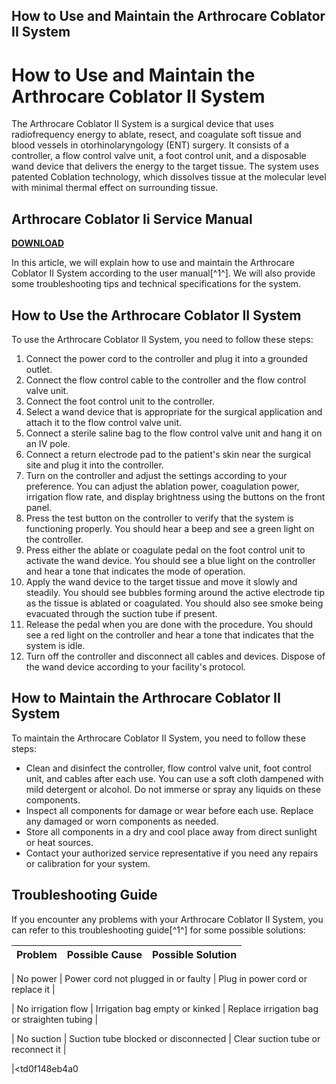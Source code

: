 ## How to Use and Maintain the Arthrocare Coblator II System

  
# How to Use and Maintain the Arthrocare Coblator II System
 
The Arthrocare Coblator II System is a surgical device that uses radiofrequency energy to ablate, resect, and coagulate soft tissue and blood vessels in otorhinolaryngology (ENT) surgery. It consists of a controller, a flow control valve unit, a foot control unit, and a disposable wand device that delivers the energy to the target tissue. The system uses patented Coblation technology, which dissolves tissue at the molecular level with minimal thermal effect on surrounding tissue.
 
## Arthrocare Coblator Ii Service Manual


[**DOWNLOAD**](https://www.google.com/url?q=https%3A%2F%2Ftlniurl.com%2F2tL3N6&sa=D&sntz=1&usg=AOvVaw25Fc1_Ne2ZA8Go0ErKkx2V)

 
In this article, we will explain how to use and maintain the Arthrocare Coblator II System according to the user manual[^1^]. We will also provide some troubleshooting tips and technical specifications for the system.
  
## How to Use the Arthrocare Coblator II System
 
To use the Arthrocare Coblator II System, you need to follow these steps:
 
1. Connect the power cord to the controller and plug it into a grounded outlet.
2. Connect the flow control cable to the controller and the flow control valve unit.
3. Connect the foot control unit to the controller.
4. Select a wand device that is appropriate for the surgical application and attach it to the flow control valve unit.
5. Connect a sterile saline bag to the flow control valve unit and hang it on an IV pole.
6. Connect a return electrode pad to the patient's skin near the surgical site and plug it into the controller.
7. Turn on the controller and adjust the settings according to your preference. You can adjust the ablation power, coagulation power, irrigation flow rate, and display brightness using the buttons on the front panel.
8. Press the test button on the controller to verify that the system is functioning properly. You should hear a beep and see a green light on the controller.
9. Press either the ablate or coagulate pedal on the foot control unit to activate the wand device. You should see a blue light on the controller and hear a tone that indicates the mode of operation.
10. Apply the wand device to the target tissue and move it slowly and steadily. You should see bubbles forming around the active electrode tip as the tissue is ablated or coagulated. You should also see smoke being evacuated through the suction tube if present.
11. Release the pedal when you are done with the procedure. You should see a red light on the controller and hear a tone that indicates that the system is idle.
12. Turn off the controller and disconnect all cables and devices. Dispose of the wand device according to your facility's protocol.

## How to Maintain the Arthrocare Coblator II System
 
To maintain the Arthrocare Coblator II System, you need to follow these steps:

- Clean and disinfect the controller, flow control valve unit, foot control unit, and cables after each use. You can use a soft cloth dampened with mild detergent or alcohol. Do not immerse or spray any liquids on these components.
- Inspect all components for damage or wear before each use. Replace any damaged or worn components as needed.
- Store all components in a dry and cool place away from direct sunlight or heat sources.
- Contact your authorized service representative if you need any repairs or calibration for your system.

## Troubleshooting Guide
 
If you encounter any problems with your Arthrocare Coblator II System, you can refer to this troubleshooting guide[^1^] for some possible solutions:

| Problem | Possible Cause | Possible Solution |
| --- | --- | --- |

| No power | Power cord not plugged in or faulty | Plug in power cord or replace it |

| No irrigation flow | Irrigation bag empty or kinked | Replace irrigation bag or straighten tubing |

| No suction | Suction tube blocked or disconnected | Clear suction tube or reconnect it |

|<td0f148eb4a0
